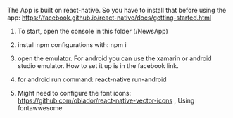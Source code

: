 The App is built on react-native. So you have to install that before using the app: https://facebook.github.io/react-native/docs/getting-started.html
1. To start, open the console in this folder (/NewsApp)
2. install npm configurations with: npm i
3. open the emulator. For android you can use the xamarin or android studio emulator. How to set it up is in the facebook link.
4. for android run command: react-native run-android        

5. Might need to configure the font icons: https://github.com/oblador/react-native-vector-icons , Using fontawwesome
